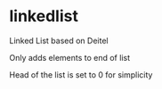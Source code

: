 # linkedlist

Linked List based on Deitel

Only adds elements to end of list

Head of the list is set to 0 for simplicity


